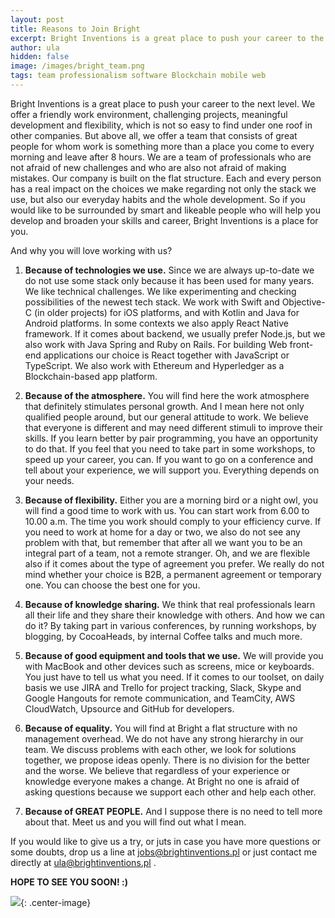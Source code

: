 ```yaml
---
layout: post
title: Reasons to Join Bright 
excerpt: Bright Inventions is a great place to push your career to the next level. We offer a friendly work environment, challenging projects, meaningful development and flexibility, which is not so easy to find under one roof in other companies. But above all, we offer a team that consists of great people. 
author: ula
hidden: false
image: /images/bright_team.png
tags: team professionalism software Blockchain mobile web 
---
```


Bright Inventions is a great place to push your career to the next level. We offer a friendly work environment, challenging projects, meaningful development and flexibility, which is not so easy to find under one roof in other companies. But above all, we offer a team that consists of great people for whom work is something more than a place you come to every morning  and leave after 8 hours. We are a team of professionals who are not afraid of new challenges and who are also not afraid of making mistakes. Our company is built on the flat structure. Each and every person has a real impact on the choices we make regarding not only the stack we use, but also our everyday habits and the whole development. So if you would like to be surrounded by smart and likeable people who will help you develop and broaden your skills and career, Bright Inventions is a place for you.

And why you will love working with us?

1. **Because of technologies we use.** Since we are always up-to-date we do not use some stack only because it has been used for many years. We like technical challenges. We like experimenting and checking possibilities of the newest tech stack. We work with Swift and  Objective-C (in older projects) for iOS platforms, and with Kotlin and Java for Android platforms. In some contexts we also apply React Native framework. If it comes about backend, we usually prefer Node.js, but we also work with Java Spring and Ruby on Rails. For building Web front-end applications our choice is React together with JavaScript or TypeScript. We also work with Ethereum and Hyperledger as a Blockchain-based app platform.

2. **Because of the atmosphere.** You will find here the work atmosphere that definitely stimulates personal growth. And I mean here not only qualified people around, but our general attitude to work. We believe that everyone is different and may need different stimuli to improve their skills. If you learn better by pair programming, you have an opportunity to do that. If you feel that you need to take part in some workshops, to speed up your career, you can. If you want to go on a conference and tell about your experience, we will support you. Everything depends on your needs.
 
3. **Because of flexibility.** Either you are a morning bird or a night owl, you will find a good time to work with us. You can start work from 6.00 to 10.00 a.m. The time you work should comply to your efficiency curve. If you need to work at home for a day or two, we also do not see any problem with that, but remember that after all we want you to be an integral part of a team, not a remote stranger. Oh, and we are flexible also if it comes about the type of agreement you prefer. We really do not mind whether your choice is B2B, a permanent agreement or temporary one. You can choose the best one for you.

4. **Because of knowledge sharing.** We think that real professionals learn all their life and they share their knowledge with others. And how we can do it? By taking part in various conferences, by running workshops, by blogging, by CocoaHeads, by internal Coffee talks and much more.

5. **Because of good equipment and tools that we use.** We will provide you with MacBook and other devices such as screens, mice or keyboards. You just have to tell us what you need. If it comes to our toolset, on daily basis we use JIRA and Trello for project tracking, Slack, Skype and Google Hangouts for remote communication, and TeamCity, AWS CloudWatch, Upsource and GitHub for developers.
  
6. **Because of equality.** You will find at Bright  a flat structure with no management overhead. We do not have any strong hierarchy in our team. We discuss problems with each other, we look for solutions together, we propose ideas openly. There is no division for the better and the worse. We believe that regardless of your experience or knowledge everyone makes a change. At Bright no one is afraid of asking questions because we support each other and help each other.

7. **Because of GREAT PEOPLE.** And I suppose there is no need to tell more about that. Meet us and you will find out what I mean.

If you would like to give us a try, or juts in case you have more questions or some doubts, drop us a line at [jobs@brightinventions.pl](mailto:jobs@brightinventions.pl) or just contact me directly at [ula@brightinventions.pl](mailto:ula@brightinventions.pl) .


**HOPE TO SEE YOU SOON! :)**

![](/images/bright_team.png){: .center-image}
